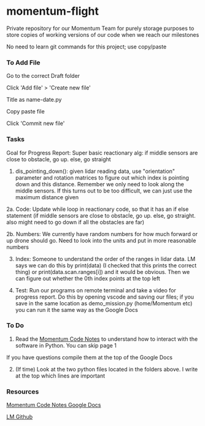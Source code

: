 # momentum-flight

Private repository for our Momentum Team for purely storage purposes to store copies of working versions of our code when we reach our milestones

No need to learn git commands for this project; use copy/paste

### To Add File ###
Go to the correct Draft folder

Click 'Add file' > 'Create new file'

Title as name-date.py

Copy paste file

Click 'Commit new file'

### Tasks ###
Goal for Progress Report: Super basic reactionary alg: if middle sensors are close to obstacle, go up. else, go straight

1. dis_pointing_down(): given lidar reading data, use "orientation" parameter and rotation matrices to figure out which index is pointing down and this distance. Remember we only need to look along the middle sensors. If this turns out to be too difficult, we can just use the maximum distance given

2a. Code: Update while loop in reactionary code, so that it has an if else statement (if middle sensors are close to obstacle, go up. else, go straight. also might need to go down if all the obstacles are far)

2b. Numbers: We currently have random numbers for how much forward or up drone should go. Need to look into the units and put in more reasonable numbers

3. Index: Someone to understand the order of the ranges in lidar data. LM says we can do this by print(data) (I checked that this prints the correct thing) or print(data.scan.ranges[i]) and it would be obvious. Then we can figure out whether the 0th index points at the top left

4. Test: Run our programs on remote terminal and take a video for progress report. Do this by opening vscode and saving our files; if you save in the same location as demo_mission.py (home/Momentum etc) you can run it the same way as the Google Docs

### To Do ###
1. Read the [Momentum Code Notes](https://docs.google.com/document/d/190yfrauW1Njj7F8keZMDoK98A8mNPiVudUl6i1_pmwU/edit?usp=sharing) to understand how to interact with the software in Python. You can skip page 1 

If you have questions compile them at the top of the Google Docs

2. (If time) Look at the two python files located in the folders above. I write at the top which lines are important 

### Resources ###
[Momentum Code Notes Google Docs](https://docs.google.com/document/d/190yfrauW1Njj7F8keZMDoK98A8mNPiVudUl6i1_pmwU/edit?usp=sharing)

[LM Github](https://github.com/katabeta/lm-mit-momentum)
